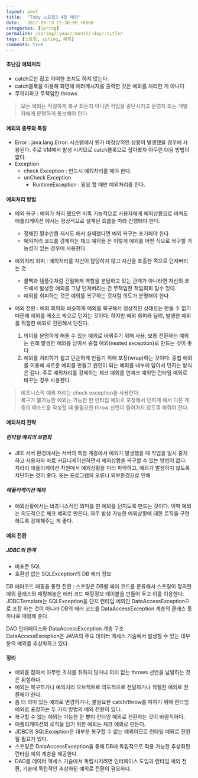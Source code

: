 ```yaml
---
layout: post
title:  "Toby 스프링3 4장 예외"
date:   2017-09-19 12:36:00 +0900
categories: [Spring]
permalink: /spring/:year/:month/:day/:title/
tags: [스프링, spring, 예외]
comments: true
---
```


#### 초난감 예외처리 ####
- catch로만 잡고 어떠한 조치도 하지 않는다.
- catch블록을 이용해 화면에 에러메시지를 출력한 것은 예외를 처리한 게 아니다
- 무의미하고 무책임한 throws

> 모든 예외는 적절하게 복구 되든지 아니면 작업을 중단시키고 운영자 또는 개발자에게 분명하게 통보해야 한다.

#### 예외의 종류와 특징 ####
- Error : java.lang.Error: 시스템에서 뭔가 비정상적인 상황이 발생했을 경우에 사용된다. 주로 VM에서 발생 시키므로 catch블록으로 잡아봤자 아무런 대응 방법이 없다.
- Exception
	- check Exception : 반드시 예외처리를 해야 한다.
	- unCheck Exception
		- RuntimeException : 필요 할 때만 예외처리를 한다.

#### 예외처리 방법 ####
- 예외 복구 : 예외가 처리 됐으면 비록 기능적으로 사용자에게 예외상황으로 비쳐도 애플리케이션 에서는 정상적으로 설계된 흐름을 따라 진행돼야 한다.
	- 정해진 횟수만큼 재시도 해서 실패했다면 예외 복구는 포기해야 한다.
	- 예외처리 코드를 강제하는 체크 예외들 은 이렇게 예외를 어떤 식으로 복구할 가능성이 있는 경우에 사용한다.

- 예외처리 회피 : 예외처리를 자신이 담당하지 않고 자신을 호출한 쪽으로 던져버리는 것
	- 콜백과 템플릿처럼 긴밀하게 역할을 분담하고 있는 관계가 아니라면 자신의 코드에서 발생한 예외를 그냥 던져버리는 건 무책임한 책임회피 일수 있다.
	- 예외를 회피하는 것은 예외를 복구하는 것처럼 의도가 분명해야 한다.

- 예외 전환 : 예외 회피와 비슷하게 예외를 복구해서 정상적인 상태로는 만들 수 없기 때문에 예외를 메소드 밖으로 던지는 것이다. 하지만 예외 회피와 달리, 발생한 예외를 적절한 예외로 전환해서 던진다.
	1.  의미를 분명하게 해줄 수 있는 예외로 바꿔주기 위해 사용, 보통 전환하는 예외는 원래 발생한 예외를 담아서 중첩 예외(nested exception)로 만드는 것이 좋다
	2. 예외를 처리하기 쉽고 단순하게 만들기 위해 포장(wrap)하는 것이다. 중첩 예외를 이용해 새로운 예외를 만들고 원인이 되는 예외를 내부에 담아서 던지는 방식은 같다. 주로 예외처리를 강제하는 체크 예외를 언체크 예외인 런타임 예외로 바꾸는 경우 사용한다.

>비즈니스적 예외 처리는 check exception을 사용한다.    
>복구가 불가능한 예외는 가능한 한 런타임 예외로 포장해서 던지게 해서 다른 계층의 메소드를 작성할 때 불필요한 throw 선언이 들어가지 않도록 해줘야 한다.  

#### 예외처리 전략 ####
##### 런타임 예외의 보편화 #####
- JEE 서버 환경에서는 서버의 특정 계층에서 예외가 발생했을 때 작업을 일시 중지하고 사용자와 바로 커뮤니케이션하면서 예외상황을 복구할 수 있는 방법이 없다. 차라리 애플리케이션 차원에서 예외상황을 미리 파악하고, 예외가 발생하지 않도록 차단하는 것이 좋다. 또는 프로그램의 오류나 외부환경으로 인해

##### 애플리케이션 예외 #####
- 예외상황에서는 비즈니스적인 의미를 띤 예외를 던지도록 만드는 것이다. 이때 예외는 의도적으로 체크 예외로 만든다. 자주 발생 가능한 예외상황에 대한 로직을 구현하도록 강제해주는 게 좋다.

#### 예외 전환 ####
##### JDBC의 한계 #####
- 비표준 SQL
- 호환성 없는 SQLException의 DB 에러 정보

DB 에러코드 매핑을 통한 전환 : 스프링은 DB별 에러 코드를 분류해서 스프링이 정의한 예외 클래스와 매핑해놓은 에러 코드 매핑정보 테이블을 만들어 두고 이를 이용한다.   
JDBCTemplate는 SQLException을 단지 런타임 예외인 DataAccessException으로 포장 하는 것이 아니라 DB의 에러 코드를 DataAccessException 계층의 클래스 중 하나로 매핑해 준다.   

DAO 인터페이스와 DataAccessException 계층 구조   
DataAccessException은 JAVA의 주요 데이터 액세스 기술에서 발생할 수 있는 대부분의 예외를 추상화하고 있다.   

#### 정리 ####
- 예외를 잡아서 아무런 조치를 취하지 않거나 의미 없는 throws 선언을 남발하는 것은 위험하다.
- 예외는 복구하거나 예외처리 오브젝트로 의도적으로 전달하거나 적절한 예외로 전환해야 한다.
- 좀 더 의미 있는 예외로 변경하거나, 불필요한 catch/throw를 피하기 위해 런타임 예외로 포장하는 두 가지 방법의 예외 전환이 있다.
- 복구할 수 없는 예외는 가능한 한 빨리 런타임 예외로 전환하는 것이 바람직하다.
- 애플리케이션의 로직을 담기 위한 예외는 체크 예외로 만든다.
- JDBC의 SQLException은 대부분 복구할 수 없는 예외이므로 런타임 예외로 전환될 필요가 있다.
- 스프링은 DataAccessException을 통해 DB에 독립적으로 적용 가능한 추상화된 런타임 예외 계층을 제공한다.
- DAO를 데이터 액세스 기술에서 독립시키려면 인터페이스 도입과 런타임 예외 전환, 기술에 독립적인 추상화된 예외로 전환이 필요하다.
